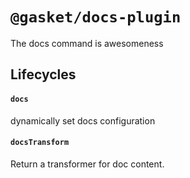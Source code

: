 # `@gasket/docs-plugin`

The docs command is awesomeness

## Lifecycles

#### `docs`

dynamically set docs configuration

#### `docsTransform`

Return a transformer for doc content.


